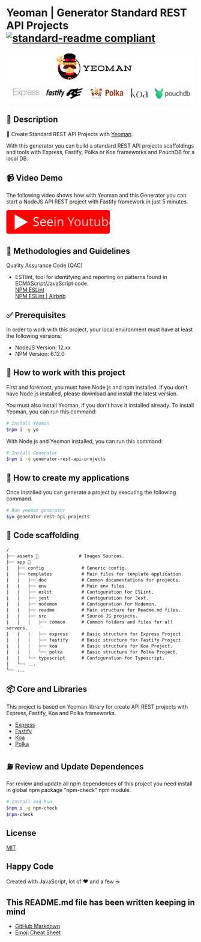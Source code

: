 # Yeoman | Generator Standard REST API Projects [![standard-readme compliant](https://img.shields.io/badge/readme%20style-standard-brightgreen.svg?style=flat-square)](https://github.com/RichardLitt/standard-readme)

![Logos](./assets/yeoman.jpg)

## 🔖 Description

🔌 Create Standard REST API Projects with [Yeoman](https://yeoman.io/).

With this generator you can build a standard REST API projects scaffoldings and tools with Express, Fastify, Polka or Koa frameworks and PouchDB for a local DB.

## 📹 Video Demo

The following video shows how with Yeoman and this Generator you can start a NodeJS API REST project with Fastify framework in just 5 minutes.

[![Video](./assets/youtube.svg)](https://youtu.be/ykIKjfnsml4)

## 📌 Methodologies and Guidelines

Quality Assurance Code (QAC)

* ESTlint, tool for identifying and reporting on patterns found in ECMAScript/JavaScript code. \
  [NPM ESLint](https://www.npmjs.com/package/eslint) \
  [NPM ESLint | Airbnb](https://www.npmjs.com/package/eslint-config-airbnb)

## ✅ Prerequisites

In order to work with this project, your local environment must have at least the following versions:

* NodeJS Version: 12.xx
* NPM Version: 6.12.0

## 📐 How to work with this project

First and foremost, you must have Node.js and npm installed. If you don't have Node.js installed, please download and install the latest version.

You must also install Yeoman, if you don't have it installed already. To install Yeoman, you can run this command:

```bash
# Install Yeoman
$npm i -g yo
```

With Node.js and Yeoman installed, you can run this command:

```bash
# Install Generator
$npm i -g generator-rest-api-projects
```

## 🚀 How to create my applications

Once installed you can generate a project by executing the following command.

```bash
# Run yeoman generator
$yo generator-rest-api-projects
```

## 📂 Code scaffolding

```any
/
├── assets 🌈               # Images Sources.
├── app 🚠
|   ├── config              # Generic config.
|   ├── templates           # Main files for template application.
|   |   ├── doc             # Common documentations for projects.
|   |   ├── env             # Main env files.
|   |   ├── eslit           # Configuration for ESLint.
|   |   ├── jest            # Configuration for Jest.
|   |   ├── nodemon         # Configuration for Nodemon.
|   |   ├── readme          # Main structure for Readme.md files.
|   |   ├── src             # Source JS projects.
|   |   |   ├── common      # Common folders and files for all servers.
|   |   |   ├── express     # Basic structure for Express Project.
|   |   |   ├── fastify     # Basic structure for Fastify Project.
|   |   |   ├── koa         # Basic structure for Koa Project.
|   |   |   └── polka       # Basic structure for Polka Project.
|   |   └── typescript      # Configuration for Typescript.
|   └── ...
└── ...
```

## 📦 Core and Libraries

This project is based on Yeoman library for create API REST projects with Express, Fastify, Koa and Polka frameworks.

* [Express](https://www.npmjs.com/package/express)
* [Fastify](https://www.npmjs.com/package/fastify)
* [Koa](https://www.npmjs.com/package/koa)
* [Polka](https://www.npmjs.com/package/polka)

## ⛽️ Review and Update Dependences

For review and update all npm dependences of this project you need install in global npm package "npm-check" npm module.

```bash
# Install and Run
$npm i -g npm-check
$npm-check
```

## License

[MIT](LICENSE.md)

## Happy Code

Created with JavaScript, lot of ❤️ and a few ☕️

## This README.md file has been written keeping in mind

* [GitHub Markdown](https://guides.github.com/features/mastering-markdown/)
* [Emoji Cheat Sheet](https://www.webfx.com/tools/emoji-cheat-sheet/)
